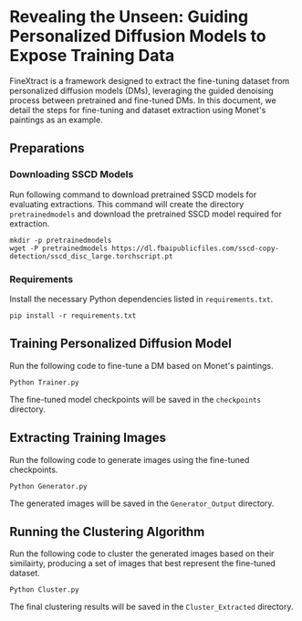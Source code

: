 # Revealing the Unseen: Guiding Personalized Diffusion Models to Expose Training Data

FineXtract is a framework designed to extract the fine-tuning dataset from personalized diffusion models (DMs), leveraging the guided denoising process between pretrained and fine-tuned DMs. In this document, we detail the steps for fine-tuning and dataset extraction using Monet's paintings as an example.

## Preparations

### Downloading SSCD Models

Run following command to download pretrained SSCD models for evaluating extractions. This command will create the directory `pretrainedmodels` and download the pretrained SSCD model required for extraction.

```
mkdir -p pretrainedmodels
wget -P pretrainedmodels https://dl.fbaipublicfiles.com/sscd-copy-detection/sscd_disc_large.torchscript.pt
```

### Requirements

Install the necessary Python dependencies listed in `requirements.txt`.

```
pip install -r requirements.txt
```

## Training Personalized Diffusion Model

Run the following code to fine-tune a DM based on Monet's paintings.

```
Python Trainer.py
```

The fine-tuned model checkpoints will be saved in the `checkpoints` directory.

## Extracting Training Images

Run the following code to generate images using the fine-tuned checkpoints.

```
Python Generator.py
```

The generated images will be saved in the `Generator_Output` directory.

## Running the Clustering Algorithm

Run the following code to cluster the generated images based on their similairty, producing a set of images that best represent the fine-tuned dataset.

```
Python Cluster.py
```

The final clustering results will be saved in the `Cluster_Extracted` directory.
